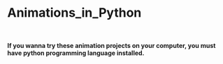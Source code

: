 # Animations_in_Python
<br>

**If you wanna try these animation projects on your computer, you must have python programming language installed.**
